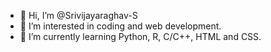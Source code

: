 - 👋 Hi, I’m @Srivijayaraghav-S
- 👀 I’m interested in coding and web development.
- 🌱 I’m currently learning Python, R, C/C++, HTML and CSS.

<!---
Srivijayaraghav-S/Srivijayaraghav-S is a ✨ special ✨ repository because its `README.md` (this file) appears on your GitHub profile.
You can click the Preview link to take a look at your changes.
--->
